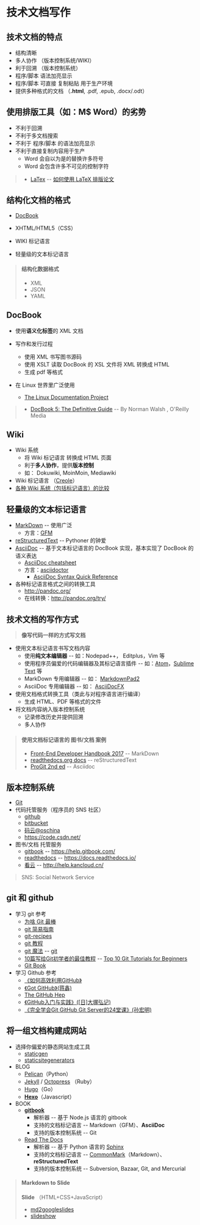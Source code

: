 # 技术文档写作

## 技术文档的特点

* 结构清晰
* 多人协作 （版本控制系统/WIKI）
* 利于回溯 （版本控制系统）
* 程序/脚本 语法加亮显示
* 程序/脚本 可直接 复制粘贴 用于生产环境
* 提供多种格式的文档 （**.html**, .pdf, .epub, .docx/.odt）

## 使用排版工具（如：M$ Word）的劣势

* 不利于回溯
* 不利于多文档搜索
* 不利于 程序/脚本 的语法加亮显示
* 不利于直接复制内容用于生产
  * Word 会自以为是的替换许多符号
  * Word 会包含许多不可见的控制字符

>* [LaTex](http://www.latex-project.org/) -- [如何使用 LaTeX 排版论文](https://github.com/tuna/thulib-latex-talk)

## 结构化文档的格式

* [DocBook](http://docbook.org/)
* XHTML/HTML5（CSS）

* WIKI 标记语言
* 轻量级的文本标记语言

>#### 结构化数据格式
>* XML
>* JSON
>* YAML

## DocBook

* 使用**语义化标签**的 XML 文档
* 写作和发行过程
  * 使用 XML 书写图书源码
  * 使用 XSLT 读取 DocBook 的 XSL 文件将 XML 转换成 HTML
  * 生成 pdf 等格式

* 在 Linux 世界里广泛使用
  * [The Linux Documentation Project](http://www.tldp.org/)

>* [DocBook 5: The Definitive Guide](http://tdg.docbook.org/) -- By Norman Walsh , O'Reilly Media

## Wiki

* Wiki 系统 
  * 将 Wiki 标记语言 转换成 HTML 页面
  * 利于**多人协作**，提供**版本控制**
  * 如： Dokuwiki, MoinMoin, Mediawiki
* Wiki 标记语言 （[Creole](http://www.wikicreole.org/)）
* [各种 Wiki 系统（包括标记语言）的比较](http://www.wikimatrix.org/)

## 轻量级的文本标记语言

* [MarkDown](http://commonmark.org/help/) -- 使用广泛
  * 方言：[GFM](https://help.github.com/articles/github-flavored-markdown)
* [reStructuredText](http://docutils.sourceforge.net/rst.html)  -- Pythoner 的钟爱
* [AsciiDoc](http://www.methods.co.nz/asciidoc/) -- 基于文本标记语言的 DocBook 实现，基本实现了 DocBook 的语义表达
  * [AsciiDoc cheatsheet](http://powerman.name/doc/asciidoc)
  * 方言：[asciidoctor](http://asciidoctor.org)
	  * [AsciiDoc Syntax Quick Reference](http://asciidoctor.org/docs/asciidoc-syntax-quick-reference/)
* 各种标记语言格式之间的转换工具
  * http://pandoc.org/
  * 在线转换：http://pandoc.org/try/

## 技术文档的写作方式

>**像写代码一样的方式写文档**

* 使用文本标记语言书写文档内容
  * 使用**纯文本编辑器** -- 如：Nodepad++， Editplus，Vim 等
  * 使用程序员偏爱的代码编辑器及其标记语言插件 -- 如：[Atom](https://atom.io/)，[Sublime Text](https//www.sublimetext.com) 等
  * MarkDown 专用编辑器 -- 如： [MarkdownPad2](http://markdownpad.com/)
  * AsciiDoc 专用编辑器 -- 如： [AsciiDocFX](http://www.asciidocfx.com/)
* 使用文档格式转换工具（类此与对程序语言进行编译）
  * 生成 HTML、PDF 等格式的文件
* 将文档内容纳入版本控制系统
  * 记录修改历史并提供回溯
  * 多人协作

>#### 使用文档标记语言的 图书/文档 案例
>* [Front-End Developer Handbook 2017](https://github.com/FrontendMasters/front-end-handbook-2017) -- MarkDown 
>* [readthedocs.org docs](https://github.com/rtfd/readthedocs.org/tree/master/docs) -- reStructuredText 
>* [ProGit 2nd ed](https://github.com/progit/progit2/) -- Asciidoc 

## 版本控制系统

* [Git](http://git-scm.com)
* 代码托管服务（程序员的 SNS 社区）
  * [github](https://github.com)
  * [bitbucket](https://bitbucket.org)
  * [码云@oschina](http://git.oschina.net/)
  * https://code.csdn.net/
* 图书/文档 托管服务
  * [gitbook](https://www.gitbook.com) -- https://help.gitbook.com/
  * [readthedocs](https://readthedocs.org/) -- https://docs.readthedocs.io/
  * [看云](https://www.kancloud.cn/) -- http://help.kancloud.cn/

> SNS: Social Network Service

## git 和 github

* 学习 git 参考
  * [为啥 Git 最棒](http://zh-cn.whygitisbetterthanx.com/)
  * [git 简易指南](http://rogerdudler.github.com/git-guide/index.zh.html)
  * [git-recipes](https://github.com/geeeeeeeeek/git-recipes/wiki)
  * [git 教程](https://www.liaoxuefeng.com/wiki/0013739516305929606dd18361248578c67b8067c8c017b000)
  * [git 魔法](http://www-cs-students.stanford.edu/~blynn/gitmagic/intl/zh_cn/) -- [git](https://github.com/blynn/gitmagic)
  * [10篇写给Git初学者的最佳教程](http://www.cnblogs.com/JoannaQ/p/3302544.html) -- [Top 10 Git Tutorials for Beginners](https://www.webpagefx.com/blog/web-design/git-tutorials-beginners/)
  * [Git Book](https://git-scm.com/book/zh/v2)
* 学习 Github 参考
  * [《如何高效利用GitHub》](http://www.yangzhiping.com/tech/github.html)
  * [《Got GitHub》(蒋鑫)](http://www.worldhello.net/gotgithub/)
  * [The GitHub Hep](http://help.github.com/)
  * [《GitHub入门与实践》([日]大塚弘记)](https://item.jd.com/11733256.html)
  * [《完全学会Git GitHub Git Server的24堂课》(孙宏明)](https://item.jd.com/11974446.html)


## 将一组文档构建成网站

* 选择你偏爱的静态网站生成工具
  * [staticgen](http://www.staticgen.com/)
  * [staticsitegenerators](https://staticsitegenerators.net/)
* BLOG
  * [Pelican](http://blog.getpelican.com/)（Python）
  * [Jekyll](http://jekyllrb.com/) / [Octopress](http://octopress.org/) （Ruby）
  * [Hugo](http://gohugo.io/)（Go）
  * [**Hexo**](http://hexo.io/)（Javascript）
* BOOK
  * [**gitbook**](https://toolchain.gitbook.com/)
    * 解析器 -- 基于 Node.js 语言的 gitbook
	* 支持的文档标记语言 -- Markdown（GFM）、**AsciiDoc**
	* 支持的版本控制系统 -- Git
  * [Read The Docs](http://docs.readthedocs.io/en/latest/)
    * 解析器 -- 基于 Python 语言的 [Sphinx](http://www.sphinx-doc.org)
	* 支持的文档标记语言 -- [CommonMark](http://commonmark.org/)（Markdown）、**reStructuredText**
	* 支持的版本控制系统 -- Subversion, Bazaar, Git, and Mercurial 

>#### Markdown to Slide
>**Slide** （HTML+CSS+JavaScript）
>  * [md2googleslides](https://github.com/googlesamples/md2googleslides)
>  * [slideshow](https://github.com/slideshow-s9/slideshow)



